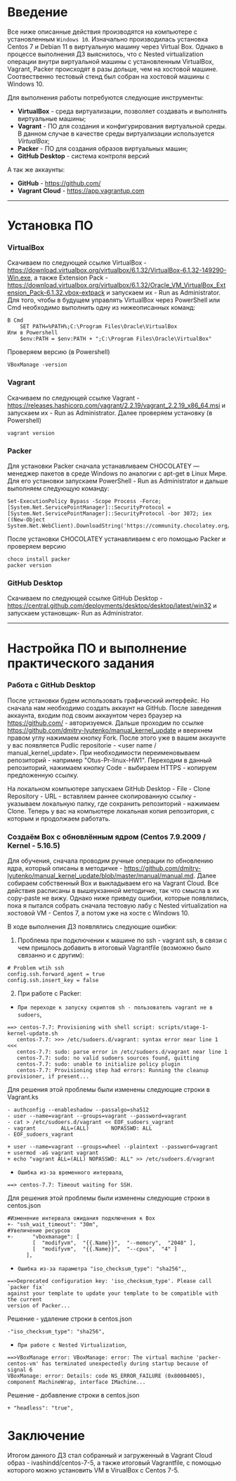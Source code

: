 # **Введение**

Все ниже описанные действия производятся на компьютере с установленным `Windows 10`. Изначально производилась установка Centos 7 и Debian 11 в виртуальную машину через Virtual Box. Однако в процессе выполнения ДЗ выяснилось, что с Nested virtualization операции внутри виртуальной машины с установленным VirtualBox, Vagrant, Packer происходят в разы дольше, чем на хостовой машине. Соотвественно тестовый стенд был собран на хостовой машины с Windows 10.

Для выполнения работы потребуются следующие инструменты:

- **VirtualBox** - среда виртуализации, позволяет создавать и выполнять виртуальные машины;
- **Vagrant** - ПО для создания и конфигурирования виртуальной среды. В данном случае в качестве среды виртуализации используется *VirtualBox*;
- **Packer** - ПО для создания образов виртуальных машин;
- **GitHub Desktop** - система контроля версий

А так же аккаунты:

- **GitHub** - https://github.com/
- **Vagrant Cloud** - https://app.vagrantup.com


---
# **Установка ПО**
### **VirtualBox**
Скачиваем по следующей ссылке VirtualBox - https://download.virtualbox.org/virtualbox/6.1.32/VirtualBox-6.1.32-149290-Win.exe, а также Extension Pack - https://download.virtualbox.org/virtualbox/6.1.32/Oracle_VM_VirtualBox_Extension_Pack-6.1.32.vbox-extpack и запускаем их - Run as Administrator. Для того, чтобы в будущем управлять VirtualBox через PowerShell или Cmd необходимо выполнить одну из нижеописанных команд:

```
В Cmd
	SET PATH=%PATH%;C:\Program Files\Oracle\VirtualBox
Или в Powershell
	$env:PATH = $env:PATH + ";C:\Program Files\Oracle\VirtualBox"
```
Проверяем версию (в Powershell)

```
VBoxManage -version
```

### **Vagrant**
Скачиваем по следующей ссылке Vagrant - https://releases.hashicorp.com/vagrant/2.2.19/vagrant_2.2.19_x86_64.msi и запускаем их - Run as Administrator. Далее проверяем установку (в Powershell)

```
vagrant version
```

### **Packer**
Для установки Packer сначала устанавливаем CHOCOLATEY — менеджер пакетов в среде Windows по аналогии с apt-get в Linux Мире. Для его установки запускаем PowerShell - Run as Administrator и дальше выполняем следующую команду:

```
Set-ExecutionPolicy Bypass -Scope Process -Force; [System.Net.ServicePointManager]::SecurityProtocol = [System.Net.ServicePointManager]::SecurityProtocol -bor 3072; iex ((New-Object System.Net.WebClient).DownloadString('https://community.chocolatey.org/install.ps1'))
```
После установки CHOCOLATEY устанавливаем с его помощью Packer и проверяем версию

```
choco install packer
packer version
```

### **GitHub Desktop**

Скачиваем по следующей ссылке GitHub Desktop -  https://central.github.com/deployments/desktop/desktop/latest/win32  и запускаем установщик- Run as Administrator.

---
# **Настройка ПО и выполнение практического задания**

### **Работа с GitHub Desktop**
После установки будем использовать графический интерфейс. Но сначала нам необходимо создать аккаунт на GitHub. После заведения аккаунта, входим под своим аккаунтом через браузер на https://github.com/ - авторизуемся. Дальше проходим по ссылке https://github.com/dmitry-lyutenko/manual_kernel_update и вверхнем правом углу нажимаем кнопку Fork. После этого уже в вашем аккаунте у вас появляется Pudlic repositorie - <user name / manual_kernel_update>. При необходимости переименовываем репозиторий - например "Otus-Pr-linux-HW1". Переходим в данный репозиторий, нажимаем кнопку Code - выбираем HTTPS - копируем предложенную ссылку.

На локальном компьютере запускаем GitHub Desktop - File - Clone Repository - URL - вставляем раннее скопированную ссылку - указываем локальную папку, где сохранить репозиторий - нажимаем Clone. Теперь у вас на компьютере локальная копия репозитория, с которым и продолжаем работать.

### **Создаём Box с обновлённым ядром (Centos 7.9.2009 / Kernel - 5.16.5)**
Для обучения, сначала проводим ручные операции по обновлению ядра, который описаны в методичке - https://github.com/dmitry-lyutenko/manual_kernel_update/blob/master/manual/manual.md. Далее собираем собственный Box и выкладываем его на Vagrant Cloud. Все действия расписаны в вышеукзанной методичке, так что смысла в их copy-paste не вижу. Однако ниже приведу ошибки, которые появлялись, пока я пытался собрать сначала тестовую лабу с Nested virtualization на хостовой VM - Centos 7, а потом уже на хосте с Windows 10.

В ходе выполнения ДЗ появлялись следующие ошибки:


1. Проблема при подключении к машине по ssh - vagrant ssh, в связи с чем пришлось добавить в итоговый Vagrantfile (возможно было связанно и с другим):

```
# Problem wtih ssh
config.ssh.forward_agent = true
config.ssh.insert_key = false
```
2. При работe c Packer:

- `При переходе к запуску скриптов sh - пользователь vagrant не в sudoers`,
```
==> centos-7.7: Provisioning with shell script: scripts/stage-1-kernel-update.sh
   centos-7.7: >>> /etc/sudoers.d/vagrant: syntax error near line 1 <<<
   centos-7.7: sudo: parse error in /etc/sudoers.d/vagrant near line 1
   centos-7.7: sudo: no valid sudoers sources found, quitting
   centos-7.7: sudo: unable to initialize policy plugin
   centos-7.7: Provisioning step had errors: Running the cleanup provisioner, if present...
```

Для решения этой проблемы были изменены следующие строки в Vagrant.ks
```
- authconfig --enableshadow --passalgo=sha512
- user --name=vagrant --groups=vagrant --password=vagrant
- cat > /etc/sudoers.d/vagrant << EOF_sudoers_vagrant
- vagrant        ALL=(ALL)       NOPASSWD: ALL
- EOF_sudoers_vagrant

+ user --name=vagrant --groups=wheel --plaintext --password=vagrant
+ usermod -aG vagrant vagrant
+ echo "vagrant ALL=(ALL) NOPASSWD: ALL" >> /etc/sudoers.d/vagrant
```

- `Ошибка из-за временного интервала`,
```
==> centos-7.7: Timeout waiting for SSH.          
```

Для решения этой проблемы были изменены следующие строки в centos.json
```
#Изменение интервала ожидания подключения к Box
+- "ssh_wait_timeout": "30m",
#Увеличение ресурсов
+-      "vboxmanage": [
        [  "modifyvm",  "{{.Name}}",  "--memory",  "2048" ],
        [  "modifyvm",  "{{.Name}}",  "--cpus",  "4" ]
      ],
```

- `Ошибка из-за параметра "iso_checksum_type": "sha256",`,
```
==>Deprecated configuration key: 'iso_checksum_type'. Please call `packer fix`
against your template to update your template to be compatible with the current
version of Packer...
```

Решение - удаление строки в centos.json
```
-"iso_checksum_type": "sha256",
```

- `При работе с Nested Virtualization`,
```
==>VBoxManage error: VBoxManage: error: The virtual machine 'packer-centos-vm' has terminated unexpectedly during startup because of signal 6
VBoxManage: error: Details: code NS_ERROR_FAILURE (0x80004005), component MachineWrap, interface IMachine...          
```

Решение - добавление строки в centos.json
```
+ "headless": "true",
```

# **Заключение**

Итогом данного ДЗ стал собранный и загруженный в Vagrant Cloud образ  - ivashindd/centos-7-5, а также итоговый Vagrantfile, c помощью которого можно установить VM в VirualBox с
Centos 7-5.